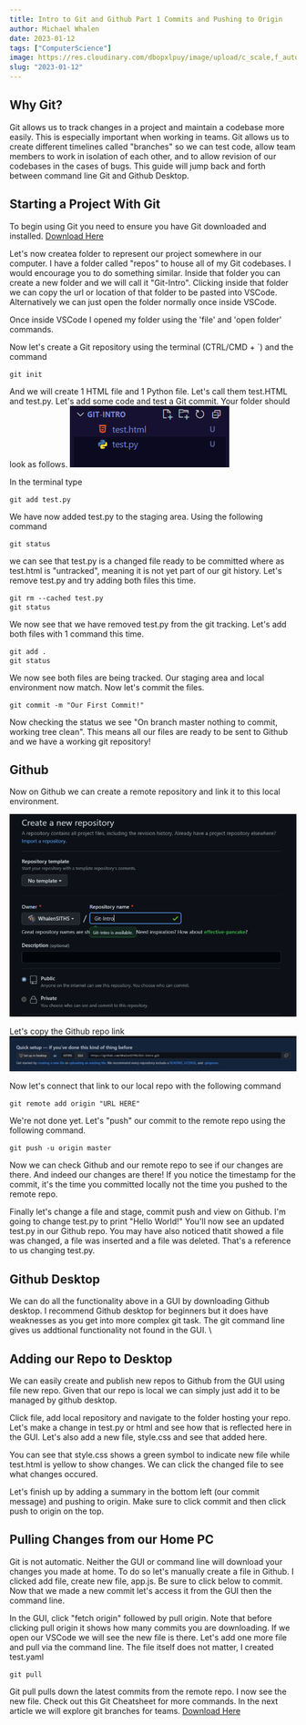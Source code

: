 ```yaml
---
title: Intro to Git and Github Part 1 Commits and Pushing to Origin
author: Michael Whalen
date: 2023-01-12
tags: ["ComputerScience"]
image: https://res.cloudinary.com/dbopxlpuy/image/upload/c_scale,f_auto,q_auto,w_800/v1650996019/Articles/joanna-kosinska-LAaSoL0LrYs-unsplash_sbedkc.jpg
slug: "2023-01-12" 
---
```


## Why Git?

Git allows us to track changes in a project and maintain a codebase more easily. This is especially important when working in teams. Git allows us to create different timelines called "branches" so we can test code, allow team members to work in isolation of each other, and to allow revision of our codebases in the cases of bugs. This guide will jump back and forth between command line Git and Github Desktop. 

## Starting a Project With Git
To begin using Git you need to ensure you have Git downloaded and installed. [Download Here](https://git-scm.com/downloads) 

Let's now createa folder to represent our project somewhere in our computer. I have a folder called "repos" to house all of my Git codebases. I would encourage you to do something similar. Inside that folder you can create a new folder  and we will call it "Git-Intro". Clicking inside that folder we can copy the url or location of that folder to be pasted into VSCode. Alternatively we can just open the folder normally once inside VSCode. 

Once inside VSCode I opened my folder using the 'file' and 'open folder' commands. 

Now let's create a Git repository using the terminal (CTRL/CMD + `) and the command 
```Git
git init
```
And we will create 1 HTML file and 1 Python file. Let's call them test.HTML and test.py. Let's add some code and test a Git commit. Your folder should look as follows.
![Image of the files  in VSCode](gitfiles.PNG)

In the terminal type 
```Git
git add test.py
```
We have now added test.py to the staging area. Using the following command 
```Git
git status
```
we can see that test.py is a changed file ready to be committed where as test.html is "untracked", meaning it is not yet part of our git history. Let's remove test.py and try adding both files this time. 

```git
git rm --cached test.py
git status
```
We now see that we have removed test.py from the git tracking. Let's add both files with 1 command this time. 

```git
git add .
git status
```
We now see both files are being tracked. Our staging area and local environment now match. Now let's commit the files. 
```git
git commit -m "Our First Commit!"
```
Now checking the status we see "On branch master
nothing to commit, working tree clean". This means all our files are ready to be sent to Github and we have a working git repository!

## Github

Now on Github we can create a remote repository and link it to this local environment. 

![Image of the files  in VSCode](github.PNG)

Let's copy the Github repo link
![Image of the files  in VSCode](gitlink.PNG)

Now let's connect that link to our local repo with the following command 

```git
git remote add origin "URL HERE"
```
We're not done yet. Let's "push" our commit to the remote repo using the following command. 

```git
git push -u origin master
```

Now we can check Github and our remote repo to see if our changes are there. And indeed our changes are there! If you notice the timestamp for the commit, it's the time you committed locally not the time you pushed to the remote repo. 

Finally let's change a file and stage, commit push and view on Github. I'm going to change test.py to print "Hello World!" You'll now see an updated test.py in our Github repo.  You may have also noticed thatit showed a file was changed, a file was inserted and a file was deleted. That's a reference to us changing test.py. 


## Github Desktop
We can do all the functionality above in a GUI by downloading Github desktop. I recommend Github desktop for beginners but it does have weaknesses as you get into more complex git task. The git command line gives us addtional functionality not found in the GUI. \

## Adding our Repo to Desktop
We can easily create and publish new repos to Github from the GUI using file new repo. Given that our repo is local we can simply just add it to be managed by github desktop. 

Click file, add local repository and navigate to the folder hosting your repo. Let's make a change in test.py or html and see how that is reflected here in the GUI. Let's also add a new file, style.css and see that added here. 

You can see that style.css shows a green symbol to indicate new file while test.html is yellow to show changes. We can click the changed file to see what changes occured. 

Let's finish up by adding a summary in the bottom left (our commit message) and pushing to origin. Make sure to click commit and then click push to origin on the top. 

## Pulling Changes from our Home PC

Git is not automatic. Neither the GUI or command line will download your changes you made at home. To do so let's manually create a file in Github. I clicked add file, create new file, app.js. Be sure to click below to commit. Now that we made a new commit let's access it from the GUI then the command line. 

In the GUI, click "fetch origin" followed by pull origin. Note that before clicking pull origin it shows how many commits you are downloading. If we open our VSCode we will see the new file is there. Let's add one more file and pull via the command line. The file itself does not matter, I created test.yaml

```git
git pull
```
Git pull pulls down the latest commits from the remote repo. I now see the new file. Check out this Git Cheatsheet for more commands. In the next article we will explore git branches for teams. 
[Download Here](https://education.github.com/git-cheat-sheet-education.pdf) 

